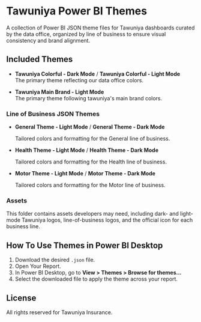 # Tawuniya Power BI Themes

A collection of Power BI JSON theme files for Tawuniya dashboards curated by the data office, organized by line of business to ensure visual consistency and brand alignment.

## Included Themes

- **Tawuniya Colorful - Dark Mode** / **Tawuniya Colorful - Light Mode**  
  The primary theme reflecting our data office colors.

- **Tawuniya Main Brand - Light Mode**  
  The primary theme following tawuniya's main brand colors.

### Line of Business JSON Themes

- **General Theme - Light Mode** / **General Theme - Dark Mode**

  Tailored colors and formatting for the General line of business.

- **Health Theme - Light Mode** / **Health Theme - Dark Mode**

  Tailored colors and formatting for the Health line of business.

- **Motor Theme - Light Mode** / **Motor Theme - Dark Mode**

  Tailored colors and formatting for the Motor line of business.

### Assets

This folder contains assets developers may need, including dark- and light-mode Tawuniya logos, line-of-business logos, and the official icon for each business line.

## How To Use Themes in Power BI Desktop

1. Download the desired `.json` file.
2. Open Your Report.
3. In Power BI Desktop, go to **View > Themes > Browse for themes...**
4. Select the downloaded file to apply the theme across your report.

## License

All rights reserved for Tawuniya Insurance.
